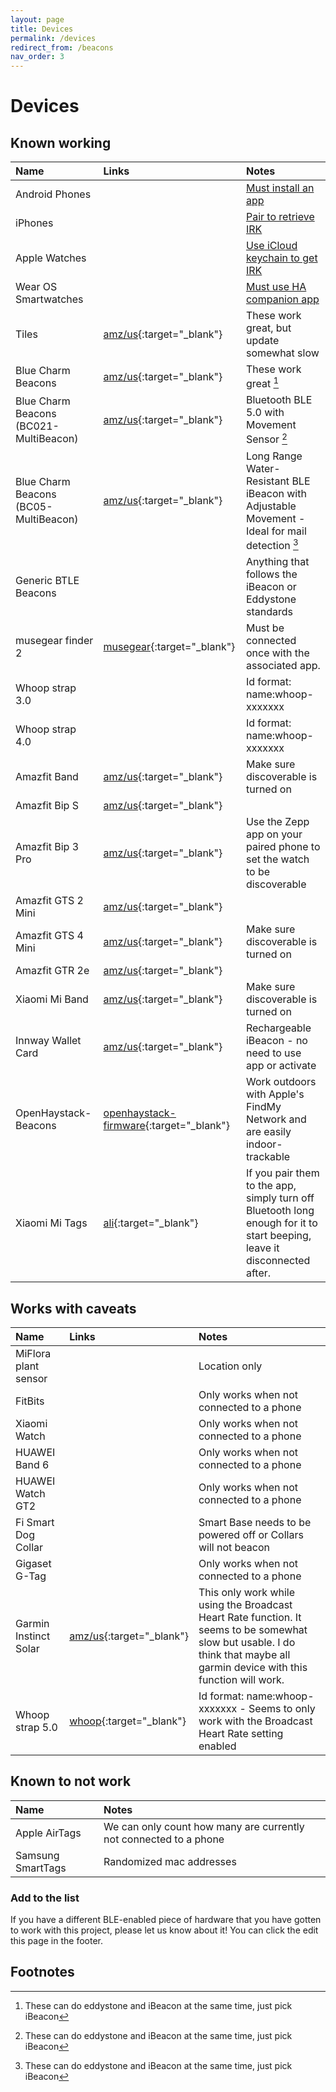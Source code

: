 ```yaml
---
layout: page
title: Devices
permalink: /devices
redirect_from: /beacons
nav_order: 3
---
```


# Devices

## Known working

| Name                 | Links                                       | Notes                                                                |
|:---------------------|:--------------------------------------------|:---------------------------------------------------------------------|
| Android Phones       |                                             | [Must install an app](/devices/android)
| iPhones              |                                             | [Pair to retrieve IRK](/devices/apple)
| Apple Watches        |                                             | [Use iCloud keychain to get IRK](/devices/apple)
| Wear OS Smartwatches |                                             | [Must use HA companion app](/devices/android)
| Tiles                | [amz/us](https://amzn.to/3h77T5f){:target="_blank"}           | These work great, but update somewhat slow
| Blue Charm Beacons   | [amz/us](https://amzn.to/2YGdA3w){:target="_blank"}           | These work great [^beaconconfig]
| Blue Charm Beacons (BC021-MultiBeacon) | [amz/us](https://amzn.to/4ceo8Jb){:target="_blank"}           | Bluetooth BLE 5.0 with Movement Sensor [^beaconconfig]
| Blue Charm Beacons (BC05-MultiBeacon) | [amz/us](https://amzn.to/4iWu0Ja){:target="_blank"}           | Long Range Water-Resistant BLE iBeacon with Adjustable Movement - Ideal for mail detection [^beaconconfig]
| Generic BTLE Beacons |                                             | Anything that follows the iBeacon or Eddystone standards
| musegear finder 2    | [musegear](https://shop.musegear-finder.net/collections/finder-2){:target="_blank"} | Must be connected once with the associated app.
| Whoop strap 3.0      |                                             | Id format: name:whoop-xxxxxxx
| Whoop strap 4.0      |                                             | Id format: name:whoop-xxxxxxx
| Amazfit Band         | [amz/us](https://amzn.to/3lArIr0){:target="_blank"}           | Make sure discoverable is turned on
| Amazfit Bip S        | [amz/us](https://amzn.to/3C4DyMK){:target="_blank"}           |
| Amazfit Bip 3 Pro    | [amz/us](https://amzn.asia/d/98vWhnk){:target="_blank"}       | Use the Zepp app on your paired phone to set the watch to be discoverable
| Amazfit GTS 2 Mini   | [amz/us](https://amzn.to/3e6JQom){:target="_blank"}           |
| Amazfit GTS 4 Mini   | [amz/us](https://amzn.to/3nc8CrI){:target="_blank"}           | Make sure discoverable is turned on
| Amazfit GTR 2e       | [amz/us](https://amzn.to/3Awz16C){:target="_blank"}           |
| Xiaomi Mi Band       | [amz/us](https://amzn.to/3E8AJMh){:target="_blank"}           | Make sure discoverable is turned on
| Innway Wallet Card   | [amz/us](https://amzn.to/3Z8Govf){:target="_blank"}           | Rechargeable iBeacon - no need to use app or activate
| OpenHaystack-Beacons | [openhaystack-firmware](https://github.com/acalatrava/openhaystack-firmware/tree/main/apps/openhaystack-alternative){:target="_blank"} | Work outdoors with Apple's FindMy Network and are easily indoor-trackable
| Xiaomi Mi Tags| [ali](https://s.click.aliexpress.com/e/_ookE8F9){:target="_blank"}| If you pair them to the app, simply turn off Bluetooth long enough for it to start beeping, leave it disconnected after.

## Works with caveats

| Name                 | Links                                       | Notes                                                                |
|:---------------------|:--------------------------------------------|:---------------------------------------------------------------------|
| MiFlora plant sensor |                                             | Location only
| FitBits              |                                             | Only works when not connected to a phone
| Xiaomi Watch         |                                             | Only works when not connected to a phone
| HUAWEI Band 6        |                                             | Only works when not connected to a phone
| HUAWEI Watch GT2     |                                             | Only works when not connected to a phone
| Fi Smart Dog Collar  |                                             | Smart Base needs to be powered off or Collars will not beacon
| Gigaset G-Tag        |                                             | Only works when not connected to a phone
| Garmin Instinct Solar| [amz/us](https://amzn.to/3JF7IeI){:target="_blank"}           | This only work while using the Broadcast Heart Rate function. It seems to be somewhat slow but usable. I do think that maybe all garmin device with this function will work.
| Whoop strap 5.0      | [whoop](https://join.whoop.com/B3BD19){:target="_blank"}      | Id format: name:whoop-xxxxxxx - Seems to only work with the Broadcast Heart Rate setting enabled

## Known to not work

| Name                | Notes                                                                |
|:--------------------|:---------------------------------------------------------------------|
| Apple AirTags       | We can only count how many are currently not connected to a phone
| Samsung SmartTags   | Randomized mac addresses

### Add to the list

If you have a different BLE-enabled piece of hardware that you have gotten to work with this project, please let us know about it! You can click the edit this page in the footer.

## Footnotes

[^beaconconfig]: These can do eddystone and iBeacon at the same time, just pick iBeacon
